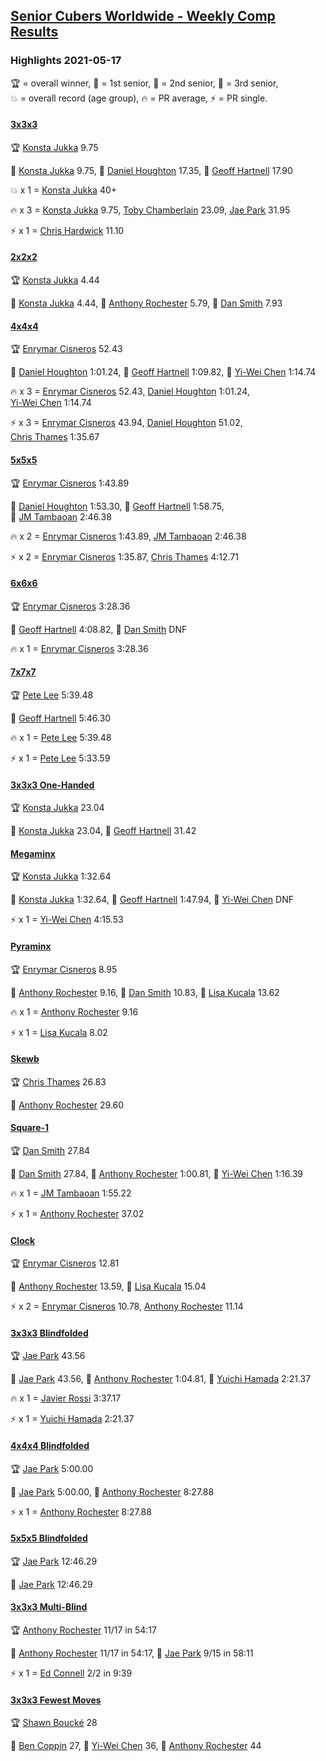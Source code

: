 <style>table {white-space: nowrap;}</style>
<link rel="stylesheet" type="text/css" href="/scw-comp/css/flags.css" />

## [Senior Cubers Worldwide - Weekly Comp Results](/scw-comp/results/)
### Highlights 2021-05-17

<span style="white-space: nowrap;">🏆 = overall winner</span>, <span style="white-space: nowrap;">🥇 = 1st senior</span>, <span style="white-space: nowrap;">🥈 = 2nd senior</span>, <span style="white-space: nowrap;">🥉 = 3rd senior</span>, <span style="white-space: nowrap;">💥 = overall record (age group)</span>, <span style="white-space: nowrap;">🔥 = PR average</span>, <span style="white-space: nowrap;">⚡ = PR single</span>.

#### [3x3x3](333.md)

<span style="white-space: nowrap;">🏆 [Konsta Jukka](../../persons/konsta_jukka/333.md) 9.75</span>

<span style="white-space: nowrap;">🥇 [Konsta Jukka](../../persons/konsta_jukka/333.md) 9.75</span>, <span style="white-space: nowrap;">🥈 [Daniel Houghton](../../persons/daniel_houghton/333.md) 17.35</span>, <span style="white-space: nowrap;">🥉 [Geoff Hartnell](../../persons/geoff_hartnell/333.md) 17.90</span>

💥 x 1 = <span style="white-space: nowrap;">[Konsta Jukka](../../persons/konsta_jukka/333.md) 40+</span>

🔥 x 3 = <span style="white-space: nowrap;">[Konsta Jukka](../../persons/konsta_jukka/333.md) 9.75</span>, <span style="white-space: nowrap;">[Toby Chamberlain](../../persons/toby_chamberlain/333.md) 23.09</span>, <span style="white-space: nowrap;">[Jae Park](../../persons/jae_park/333.md) 31.95</span>

⚡ x 1 = <span style="white-space: nowrap;">[Chris Hardwick](../../persons/chris_hardwick/333.md) 11.10</span>

#### [2x2x2](222.md)

<span style="white-space: nowrap;">🏆 [Konsta Jukka](../../persons/konsta_jukka/222.md) 4.44</span>

<span style="white-space: nowrap;">🥇 [Konsta Jukka](../../persons/konsta_jukka/222.md) 4.44</span>, <span style="white-space: nowrap;">🥈 [Anthony Rochester](../../persons/anthony_rochester/222.md) 5.79</span>, <span style="white-space: nowrap;">🥉 [Dan Smith](../../persons/dan_smith/222.md) 7.93</span>

#### [4x4x4](444.md)

<span style="white-space: nowrap;">🏆 [Enrymar Cisneros](../../persons/enrymar_cisneros/444.md) 52.43</span>

<span style="white-space: nowrap;">🥇 [Daniel Houghton](../../persons/daniel_houghton/444.md) 1:01.24</span>, <span style="white-space: nowrap;">🥈 [Geoff Hartnell](../../persons/geoff_hartnell/444.md) 1:09.82</span>, <span style="white-space: nowrap;">🥉 [Yi-Wei Chen](../../persons/yi_wei_chen/444.md) 1:14.74</span>

🔥 x 3 = <span style="white-space: nowrap;">[Enrymar Cisneros](../../persons/enrymar_cisneros/444.md) 52.43</span>, <span style="white-space: nowrap;">[Daniel Houghton](../../persons/daniel_houghton/444.md) 1:01.24</span>, <span style="white-space: nowrap;">[Yi-Wei Chen](../../persons/yi_wei_chen/444.md) 1:14.74</span>

⚡ x 3 = <span style="white-space: nowrap;">[Enrymar Cisneros](../../persons/enrymar_cisneros/444.md) 43.94</span>, <span style="white-space: nowrap;">[Daniel Houghton](../../persons/daniel_houghton/444.md) 51.02</span>, <span style="white-space: nowrap;">[Chris Thames](../../persons/chris_thames/444.md) 1:35.67</span>

#### [5x5x5](555.md)

<span style="white-space: nowrap;">🏆 [Enrymar Cisneros](../../persons/enrymar_cisneros/555.md) 1:43.89</span>

<span style="white-space: nowrap;">🥇 [Daniel Houghton](../../persons/daniel_houghton/555.md) 1:53.30</span>, <span style="white-space: nowrap;">🥈 [Geoff Hartnell](../../persons/geoff_hartnell/555.md) 1:58.75</span>, <span style="white-space: nowrap;">🥉 [JM Tambaoan](../../persons/jm_tambaoan/555.md) 2:46.38</span>

🔥 x 2 = <span style="white-space: nowrap;">[Enrymar Cisneros](../../persons/enrymar_cisneros/555.md) 1:43.89</span>, <span style="white-space: nowrap;">[JM Tambaoan](../../persons/jm_tambaoan/555.md) 2:46.38</span>

⚡ x 2 = <span style="white-space: nowrap;">[Enrymar Cisneros](../../persons/enrymar_cisneros/555.md) 1:35.87</span>, <span style="white-space: nowrap;">[Chris Thames](../../persons/chris_thames/555.md) 4:12.71</span>

#### [6x6x6](666.md)

<span style="white-space: nowrap;">🏆 [Enrymar Cisneros](../../persons/enrymar_cisneros/666.md) 3:28.36</span>

<span style="white-space: nowrap;">🥇 [Geoff Hartnell](../../persons/geoff_hartnell/666.md) 4:08.82</span>, <span style="white-space: nowrap;">🥈 [Dan Smith](../../persons/dan_smith/666.md) DNF</span>

🔥 x 1 = <span style="white-space: nowrap;">[Enrymar Cisneros](../../persons/enrymar_cisneros/666.md) 3:28.36</span>

#### [7x7x7](777.md)

<span style="white-space: nowrap;">🏆 [Pete Lee](../../persons/pete_lee/777.md) 5:39.48</span>

<span style="white-space: nowrap;">🥇 [Geoff Hartnell](../../persons/geoff_hartnell/777.md) 5:46.30</span>

🔥 x 1 = <span style="white-space: nowrap;">[Pete Lee](../../persons/pete_lee/777.md) 5:39.48</span>

⚡ x 1 = <span style="white-space: nowrap;">[Pete Lee](../../persons/pete_lee/777.md) 5:33.59</span>

#### [3x3x3 One-Handed](333oh.md)

<span style="white-space: nowrap;">🏆 [Konsta Jukka](../../persons/konsta_jukka/333oh.md) 23.04</span>

<span style="white-space: nowrap;">🥇 [Konsta Jukka](../../persons/konsta_jukka/333oh.md) 23.04</span>, <span style="white-space: nowrap;">🥈 [Geoff Hartnell](../../persons/geoff_hartnell/333oh.md) 31.42</span>

#### [Megaminx](minx.md)

<span style="white-space: nowrap;">🏆 [Konsta Jukka](../../persons/konsta_jukka/minx.md) 1:32.64</span>

<span style="white-space: nowrap;">🥇 [Konsta Jukka](../../persons/konsta_jukka/minx.md) 1:32.64</span>, <span style="white-space: nowrap;">🥈 [Geoff Hartnell](../../persons/geoff_hartnell/minx.md) 1:47.94</span>, <span style="white-space: nowrap;">🥉 [Yi-Wei Chen](../../persons/yi_wei_chen/minx.md) DNF</span>

⚡ x 1 = <span style="white-space: nowrap;">[Yi-Wei Chen](../../persons/yi_wei_chen/minx.md) 4:15.53</span>

#### [Pyraminx](pyram.md)

<span style="white-space: nowrap;">🏆 [Enrymar Cisneros](../../persons/enrymar_cisneros/pyram.md) 8.95</span>

<span style="white-space: nowrap;">🥇 [Anthony Rochester](../../persons/anthony_rochester/pyram.md) 9.16</span>, <span style="white-space: nowrap;">🥈 [Dan Smith](../../persons/dan_smith/pyram.md) 10.83</span>, <span style="white-space: nowrap;">🥉 [Lisa Kucala](../../persons/lisa_kucala/pyram.md) 13.62</span>

🔥 x 1 = <span style="white-space: nowrap;">[Anthony Rochester](../../persons/anthony_rochester/pyram.md) 9.16</span>

⚡ x 1 = <span style="white-space: nowrap;">[Lisa Kucala](../../persons/lisa_kucala/pyram.md) 8.02</span>

#### [Skewb](skewb.md)

<span style="white-space: nowrap;">🏆 [Chris Thames](../../persons/chris_thames/skewb.md) 26.83</span>

<span style="white-space: nowrap;">🥇 [Anthony Rochester](../../persons/anthony_rochester/skewb.md) 29.60</span>

#### [Square-1](sq1.md)

<span style="white-space: nowrap;">🏆 [Dan Smith](../../persons/dan_smith/sq1.md) 27.84</span>

<span style="white-space: nowrap;">🥇 [Dan Smith](../../persons/dan_smith/sq1.md) 27.84</span>, <span style="white-space: nowrap;">🥈 [Anthony Rochester](../../persons/anthony_rochester/sq1.md) 1:00.81</span>, <span style="white-space: nowrap;">🥉 [Yi-Wei Chen](../../persons/yi_wei_chen/sq1.md) 1:16.39</span>

🔥 x 1 = <span style="white-space: nowrap;">[JM Tambaoan](../../persons/jm_tambaoan/sq1.md) 1:55.22</span>

⚡ x 1 = <span style="white-space: nowrap;">[Anthony Rochester](../../persons/anthony_rochester/sq1.md) 37.02</span>

#### [Clock](clock.md)

<span style="white-space: nowrap;">🏆 [Enrymar Cisneros](../../persons/enrymar_cisneros/clock.md) 12.81</span>

<span style="white-space: nowrap;">🥇 [Anthony Rochester](../../persons/anthony_rochester/clock.md) 13.59</span>, <span style="white-space: nowrap;">🥈 [Lisa Kucala](../../persons/lisa_kucala/clock.md) 15.04</span>

⚡ x 2 = <span style="white-space: nowrap;">[Enrymar Cisneros](../../persons/enrymar_cisneros/clock.md) 10.78</span>, <span style="white-space: nowrap;">[Anthony Rochester](../../persons/anthony_rochester/clock.md) 11.14</span>

#### [3x3x3 Blindfolded](333bf.md)

<span style="white-space: nowrap;">🏆 [Jae Park](../../persons/jae_park/333bf.md) 43.56</span>

<span style="white-space: nowrap;">🥇 [Jae Park](../../persons/jae_park/333bf.md) 43.56</span>, <span style="white-space: nowrap;">🥈 [Anthony Rochester](../../persons/anthony_rochester/333bf.md) 1:04.81</span>, <span style="white-space: nowrap;">🥉 [Yuichi Hamada](../../persons/yuichi_hamada/333bf.md) 2:21.37</span>

🔥 x 1 = <span style="white-space: nowrap;">[Javier Rossi](../../persons/javier_rossi/333bf.md) 3:37.17</span>

⚡ x 1 = <span style="white-space: nowrap;">[Yuichi Hamada](../../persons/yuichi_hamada/333bf.md) 2:21.37</span>

#### [4x4x4 Blindfolded](444bf.md)

<span style="white-space: nowrap;">🏆 [Jae Park](../../persons/jae_park/444bf.md) 5:00.00</span>

<span style="white-space: nowrap;">🥇 [Jae Park](../../persons/jae_park/444bf.md) 5:00.00</span>, <span style="white-space: nowrap;">🥈 [Anthony Rochester](../../persons/anthony_rochester/444bf.md) 8:27.88</span>

⚡ x 1 = <span style="white-space: nowrap;">[Anthony Rochester](../../persons/anthony_rochester/444bf.md) 8:27.88</span>

#### [5x5x5 Blindfolded](555bf.md)

<span style="white-space: nowrap;">🏆 [Jae Park](../../persons/jae_park/555bf.md) 12:46.29</span>

<span style="white-space: nowrap;">🥇 [Jae Park](../../persons/jae_park/555bf.md) 12:46.29</span>

#### [3x3x3 Multi-Blind](333mbf.md)

<span style="white-space: nowrap;">🏆 [Anthony Rochester](../../persons/anthony_rochester/333mbf.md) 11/17 in 54:17</span>

<span style="white-space: nowrap;">🥇 [Anthony Rochester](../../persons/anthony_rochester/333mbf.md) 11/17 in 54:17</span>, <span style="white-space: nowrap;">🥈 [Jae Park](../../persons/jae_park/333mbf.md) 9/15 in 58:11</span>

⚡ x 1 = <span style="white-space: nowrap;">[Ed Connell](../../persons/ed_connell/333mbf.md) 2/2 in 9:39</span>

#### [3x3x3 Fewest Moves](333fm.md)

<span style="white-space: nowrap;">🏆 [Shawn Boucké](../../persons/shawn_boucke/333fm.md) 28</span>

<span style="white-space: nowrap;">🥇 [Ben Coppin](../../persons/ben_coppin/333fm.md) 27</span>, <span style="white-space: nowrap;">🥈 [Yi-Wei Chen](../../persons/yi_wei_chen/333fm.md) 36</span>, <span style="white-space: nowrap;">🥉 [Anthony Rochester](../../persons/anthony_rochester/333fm.md) 44</span>


<!-- Global site tag (gtag.js) - Google Analytics -->
<script async src="https://www.googletagmanager.com/gtag/js?id=UA-86348435-3"></script>
<script>window.dataLayer = window.dataLayer || []; function gtag() {dataLayer.push(arguments);} gtag('js', new Date()); gtag('config', 'UA-86348435-3');</script>
